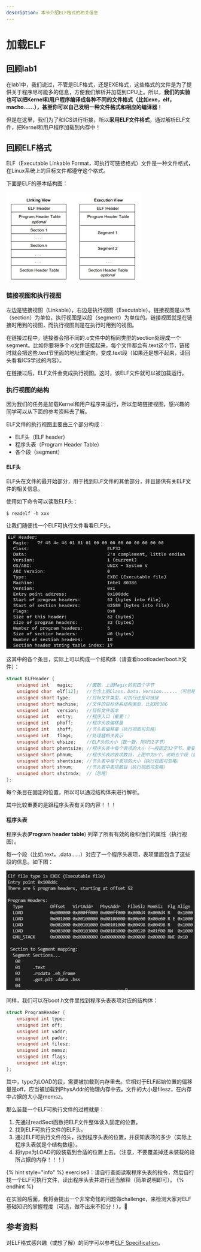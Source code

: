 ```yaml
---
description: 本节介绍ELF格式的相关信息
---
```


# 加载ELF

## 回顾lab1

在lab1中，我们说过，不管是ELF格式，还是EXE格式，这些格式的文件是为了提供关于程序尽可能多的信息，方便我们解析并加载到CPU上。所以，**我们的实验也可以把Kernel和用户程序编译成各种不同的文件格式（比如exe，elf，macho......），甚至你可以自己发明一种文件格式和相应的编译器**！

但是在这里，我们为了和ICS进行衔接，所以**采用ELF文件格式**，通过解析ELF文件，把Kernel和用户程序加载到内存中！

## 回顾ELF格式

ELF（Executable Linkable Format，可执行可链接格式）文件是一种文件格式，在Linux系统上的目标文件都遵守这个格式。

下面是ELF的基本结构图：

![两种视图](../../../.gitbook/assets/lab2image1.png)

### 链接视图和执行视图

左边是链接视图（Linkable），右边是执行视图（Executable）。链接视图是以节（section）为单位，执行视图是以段（segment）为单位的。链接视图就是在链接时用到的视图，而执行视图则是在执行时用到的视图。

在链接过程中，链接器会把不同的.o文件中的相同类型的section处理成一个segment。比如你要将多个.o文件链接起来，每个文件都会有.text这个节，链接时就会把这些.text节里面的地址重定向，变成.text段（如果还是想不起来，请回头看看ICS学过的内容）。

在链接过后，ELF文件会变成执行视图。这时，该ELF文件就可以被加载运行。

### 执行视图的结构

因为我们的任务是加载Kernel和用户程序来运行，所以忽略链接视图，感兴趣的同学可以从下面的参考资料去了解。

ELF文件的执行视图主要由三个部分构成：

* ELF头（ELF header）
* 程序头表（Program Header Table）
* 各个段（segment）

#### ELF头

ELF头在文件的最开始部分，用于找到ELF文件的其他部分，并且提供有关ELF文件的相关信息。

使用如下命令可以读取ELF头：

```
$ readelf -h xxx 
```

让我们随便找一个ELF可执行文件看看ELF头。

![](../../../.gitbook/assets/lab2image2.png)

这其中的各个条目，实际上可以构成一个结构体（请查看bootloader/boot.h文件）：

```c
struct ELFHeader {
	unsigned int   magic;     //魔数，上图Magic的前四个字节
	unsigned char  elf[12];   //包含上图Class，Data，Version......（可忽略）
	unsigned short type;      //目标文件类型，可执行还是可链接
	unsigned short machine;   //文件的目标体系结构类型，比如80386
	unsigned int   version;   //目标文件版本
	unsigned int   entry;     //程序入口（重要！）
	unsigned int   phoff;     //程序头表偏移量
	unsigned int   shoff;     //节头表偏移量（执行视图可忽略）
	unsigned int   flags;     //处理器相关表示
	unsigned short ehsize;    //ELF头的大小（数一数，刚好52字节）
	unsigned short phentsize; //程序头表中每个表项的大小（一般固定32字节，重要！）
	unsigned short phnum;     //程序头表的表项数目，上图中为5个，说明五个段（重要！）
	unsigned short shentsize; //节头表中每个表项的大小（执行视图可忽略）
	unsigned short shnum;     //节头表中表项数目（执行视图可忽略）
	unsigned short shstrndx;  //（忽略）
};
```

每个条目在固定的位置，所以可以通过结构体来进行解析。

其中比较重要的是跟程序头表有关的内容！！！

#### 程序头表

程序头表(**Program header table**) 列举了所有有效的段和他们的属性（执行视图）。

每一个段（比如.text，.data......）对应了一个程序头表项，表项里面包含了这些段的信息。如下图：

![](../../../.gitbook/assets/lab2image3.png)

同样，我们可以在boot.h文件里找到程序头表表项对应的结构体：

```c
struct ProgramHeader {
	unsigned int type;
	unsigned int off;
	unsigned int vaddr;
	unsigned int paddr;
	unsigned int filesz;
	unsigned int memsz;
	unsigned int flags;
	unsigned int align;
};
```

其中，type为LOAD的段，需要被加载到内存里去。它相对于ELF起始位置的偏移量是off，应当被加载到PhysAddr的物理内存中去。文件的大小是filesz，在内存中占据的大小是memsz。

那么装载一个ELF可执行文件的过程就是：

1. 先通过readSect函数把ELF文件整体读入固定的位置。
2. 找到ELF可执行文件的ELF头。
3. 通过ELF可执行文件的头，找到程序头表的位置，并获知表项的多少（实际上程序头表就是个结构数组）。
4. 将type为LOAD的段装载到合适的位置上去。（注意，不要覆盖掉还未装载的段所占据的内存！！！）

{% hint style="info" %}
exercise3：请自行查阅读取程序头表的指令，然后自行找一个ELF可执行文件，读出程序头表并进行适当解释（简单说明即可）。
{% endhint %}

在实验的后面，我将会提出一个非常奇怪的问题做challenge，来检测大家对ELF基础知识的掌握程度（可选，做不出来不扣分！）。🤣

## 参考资料

对ELF格式感兴趣（或想了解）的同学可以参考[ELF Specification](https://pdos.csail.mit.edu/6.828/2018/readings/elf.pdf)。
